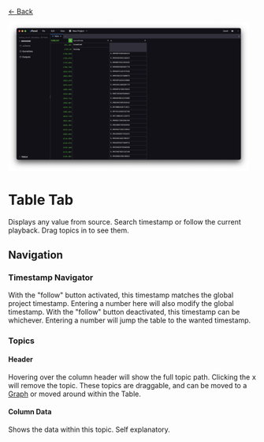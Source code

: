 <a href="../MAIN.md" class="back">← Back</a>

<img src="./table.png" height="300px">

# Table Tab

Displays any value from source. Search timestamp or follow the current playback. Drag topics in to see them.

## Navigation

### Timestamp Navigator
With the "follow" button activated, this timestamp matches the global project timestamp. Entering a number here will also modify the global timestamp. With the "follow" button deactivated, this timestamp can be whichever. Entering a number will jump the table to the wanted timestamp.

### Topics

#### Header
Hovering over the column header will show the full topic path. Clicking the <kbd>x</kbd> will remove the topic. These topics are draggable, and can be moved to a [Graph](../tabs/GRAPH.md) or moved around within the Table.

#### Column Data
Shows the data within this topic. Self explanatory.

